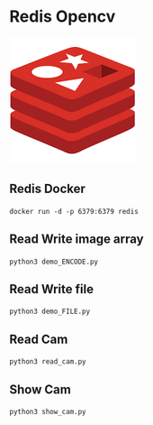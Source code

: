 # Redis Opencv

![redis](redis.png)

## Redis Docker

```docker run -d -p 6379:6379 redis```

## Read Write image array

```python3 demo_ENCODE.py```

## Read Write file

```python3 demo_FILE.py```

## Read Cam

```python3 read_cam.py```

## Show Cam

```python3 show_cam.py```


